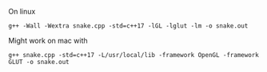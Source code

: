 On linux
```
g++ -Wall -Wextra snake.cpp -std=c++17 -lGL -lglut -lm -o snake.out
```

Might work on mac with
```
g++ snake.cpp -std=c++17 -L/usr/local/lib -framework OpenGL -framework GLUT -o snake.out
```